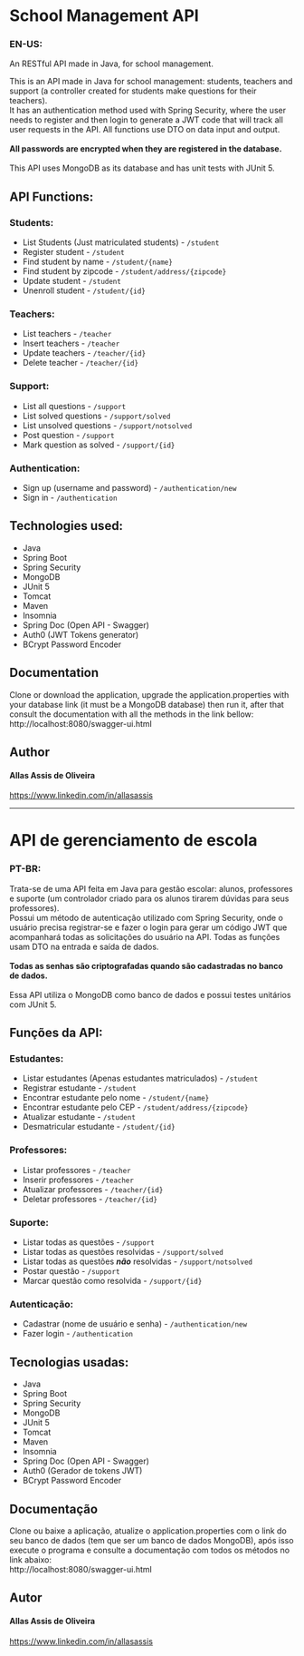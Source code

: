 # School Management API
### EN-US:
An RESTful API made in Java, for school management.

This is an API made in Java for school management: students, teachers and support (a controller created for students make questions for their teachers). <br>
It has an authentication method used with Spring Security, where the user needs to
register and then login to generate a JWT code that will track all user requests in the API. All functions use DTO on data input and output.
<br><br>
**All passwords are encrypted when they are registered in the database.** <br><br>
This API uses MongoDB as its database and has unit tests with JUnit 5.
## API Functions:
### Students:
- List Students (Just matriculated students) - `/student`
- Register student - `/student`
- Find student by name - `/student/{name}`
- Find student by zipcode - `/student/address/{zipcode}`
- Update student - `/student`
- Unenroll student - `/student/{id}`

### Teachers:
- List teachers - `/teacher`
- Insert teachers - `/teacher`
- Update teachers - `/teacher/{id}`
- Delete teacher - `/teacher/{id}`

### Support:

- List all questions - `/support`
- List solved questions - `/support/solved`
- List unsolved questions - `/support/notsolved`
- Post question - `/support`
- Mark question as solved - `/support/{id}`

### Authentication:
- Sign up (username and password) - `/authentication/new`
- Sign in - `/authentication`

## Technologies used:

- Java
- Spring Boot
- Spring Security
- MongoDB
- JUnit 5
- Tomcat
- Maven
- Insomnia
- Spring Doc (Open API - Swagger)
- Auth0 (JWT Tokens generator)
- BCrypt Password Encoder

## Documentation
Clone or download the application, upgrade the application.properties with your database link (it must be
a MongoDB database) then
run it, after that consult the documentation with all the methods in the link bellow:
<br>http://localhost:8080/swagger-ui.html

## Author

#### Allas Assis de Oliveira
https://www.linkedin.com/in/allasassis

--------------------------------------------------------
# API de gerenciamento de escola
### PT-BR:

Trata-se de uma API feita em Java para gestão escolar: alunos, professores e suporte (um controlador criado para os alunos tirarem dúvidas para seus professores). <br>
Possui um método de autenticação utilizado com Spring Security, onde o usuário precisa
registrar-se e fazer o login para gerar um código JWT que acompanhará todas as solicitações do usuário na API. Todas as funções usam DTO na entrada e saída de dados.
<br><br>
**Todas as senhas são criptografadas quando são cadastradas no banco de dados.** <br><br>
Essa API utiliza o MongoDB como banco de dados e possui testes unitários com JUnit 5.
## Funções da API:
### Estudantes:
- Listar estudantes (Apenas estudantes matriculados) - `/student`
- Registrar estudante - `/student`
- Encontrar estudante pelo nome - `/student/{name}`
- Encontrar estudante pelo CEP - `/student/address/{zipcode}`
- Atualizar estudante - `/student`
- Desmatricular estudante - `/student/{id}`

### Professores:
- Listar professores - `/teacher`
- Inserir professores - `/teacher`
- Atualizar professores - `/teacher/{id}`
- Deletar professores - `/teacher/{id}`

### Suporte:

- Listar todas as questões - `/support`
- Listar todas as questões resolvidas - `/support/solved`
- Listar todas as questões ***não*** resolvidas  - `/support/notsolved`
- Postar questão - `/support`
- Marcar questão como resolvida - `/support/{id}`

### Autenticação:
- Cadastrar (nome de usuário e senha) - `/authentication/new`
- Fazer login - `/authentication`

## Tecnologias usadas:

- Java
- Spring Boot
- Spring Security
- MongoDB
- JUnit 5
- Tomcat
- Maven
- Insomnia
- Spring Doc (Open API - Swagger)
- Auth0 (Gerador de tokens JWT)
- BCrypt Password Encoder

## Documentação
Clone ou baixe a aplicação, atualize o application.properties com o link do seu banco de dados (tem que ser
um banco de dados MongoDB), após
isso execute o programa e consulte a documentação com todos os métodos no link abaixo:
<br>http://localhost:8080/swagger-ui.html

## Autor

#### Allas Assis de Oliveira
https://www.linkedin.com/in/allasassis



